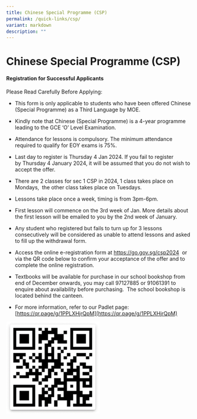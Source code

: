 ```yaml
---
title: Chinese Special Programme (CSP)
permalink: /quick-links/csp/
variant: markdown
description: ""
---
```

#    Chinese Special Programme (CSP)
	
#### 	Registration for Successful Applicants

   

Please Read Carefully Before Applying:

* This form is only applicable to students who have been offered Chinese (Special Programme) as a Third Language by MOE.&nbsp;

* Kindly note that Chinese (Special Programme) is a 4-year programme leading to the GCE ‘O’ Level Examination.

* Attendance for lessons is compulsory. The minimum attendance required to qualify for EOY exams is 75%.

* Last day to register is Thursday 4&nbsp;Jan 2024. If you fail to register by&nbsp;Thursday 4&nbsp;January&nbsp;2024, it will be assumed that you do not wish to accept the offer.&nbsp;

* There are 2 classes for sec 1 CSP in 2024, 1 class takes place on Mondays,&nbsp; the other class takes place on Tuesdays.

* Lessons take place once a week, timing is from 3pm-6pm.

* First lesson will&nbsp;commence&nbsp;on&nbsp;the 3rd week of Jan. More details about the first lesson will be emailed to you by the 2nd week of January.

* Any student who registered but fails to turn up for 3 lessons consecutively will be considered as unable to attend lessons and asked to fill up the withdrawal form.

* Access the online e-registration form at&nbsp;https://go.gov.sg/csp2024&nbsp; or via the QR code below to confirm your acceptance of the offer and to complete the online registration.

* Textbooks will be available for purchase in our school bookshop from end of December onwards, you may call 97127885 or 91061391 to enquire about availability before purchasing.&nbsp; The school bookshop is located behind the canteen.

* For more information, refer to our Padlet page: [https://qr.page/g/1PPLXHjrQpM](https://qr.page/g/1PPLXHjrQpM)

<img src="/images/chinese%20special%20programme.png" style="width:50%">
